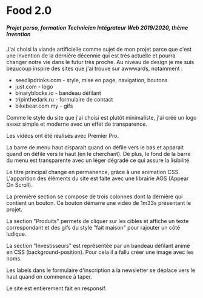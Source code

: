 # Food 2.0 

##### Projet perso, formation Technicien Intégrateur Web 2019/2020, thème Invention

J'ai choisi la viande artificielle comme sujet de mon projet parce que c'est une invention de la dernière décennie qui est très actuelle et pourra changer notre vie dans le futur très proche. 
Au niveau de design je me suis beaucoup inspire des sites que j'ai trouve sur awwwards, notamment : 
- seedlipdrinks.com - style, mise en page, navigation, boutons
- just.com - logo 
- binaryblocks.io - bandeau défilant 
- tripinthedark.ru - formulaire de contact 
- bikebear.com.my - gifs 

Comme le style du site que j'ai choisi est plutôt minimaliste, j'ai créé un logo assez simple et moderne avec un effet de transparence. 

Les vidéos ont été réalisés avec Premier Pro. 

La barre de menu haut disparait quand on défile vers le bas et apparait quand on défile vers le haut (en le cherchant). De plus, le fond de la barre du menu est transparente avec un léger dégradé ce qui assure la lisibilité. 

Le titre principal change en permanence, grâce à une animation CSS. L'apparition des éléments du site est faite avec une librairie AOS (Appear On Scroll). 

La première section se compose de trois colonnes dont la dernière qui contient un bouton. Ce bouton démarre une vidéo de 1m33s présentant le projet. 

La section "Produits" permets de cliquer sur les cibles et affiche un texte correspondant et des gifs du style "fait maison" pour rajouter un côté ludique. 

La section "Investisseurs" est représentée par un bandeau défilant animé en CSS (background-position). Pour cela il a fallu créer une image avec les noms. 

Les labels dans le formulaire d'inscription à la newsletter se déplace vers le haut quand on commence à taper. 

Le site est entièrement fait en responsif. 
